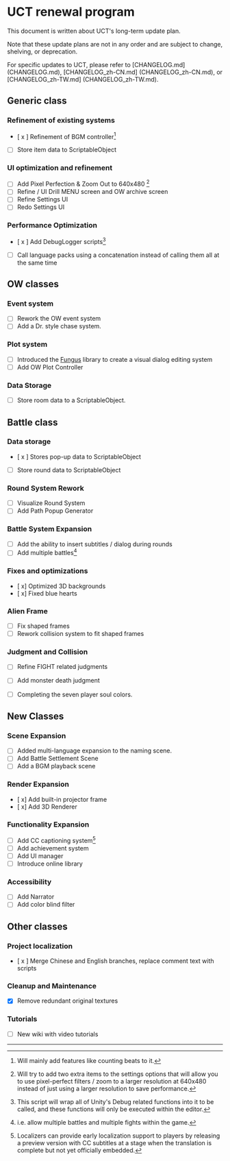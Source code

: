 # UCT renewal program

This document is written about UCT's long-term update plan.

Note that these update plans are not in any order and are subject to change, shelving, or deprecation.

For specific updates to UCT, please refer to [CHANGELOG.md] (CHANGELOG.md), [CHANGELOG_zh-CN.md] (CHANGELOG_zh-CN.md), or [CHANGELOG_zh-TW.md] (CHANGELOG_zh-TW.md).

## Generic class
### Refinement of existing systems
- [ x ] Refinement of BGM controller[^1]
- [ ] Store item data to ScriptableObject


### UI optimization and refinement
- [ ] Add Pixel Perfection & Zoom Out to 640x480 [^2]
- [ ] Refine / UI Drill MENU screen and OW archive screen
- [ ] Refine Settings UI
- [ ] Redo Settings UI

### Performance Optimization
- [ x ] Add DebugLogger scripts[^3]
- [ ] Call language packs using a concatenation instead of calling them all at the same time

## OW classes
### Event system
- [ ] Rework the OW event system
- [ ] Add a Dr. style chase system.

### Plot system
- [ ] Introduced the [Fungus](https://github.com/snozbot/fungus) library to create a visual dialog editing system
- [ ] Add OW Plot Controller

### Data Storage
- [ ] Store room data to a ScriptableObject.

## Battle class
### Data storage
- [ x ] Stores pop-up data to ScriptableObject
- [ ] Store round data to ScriptableObject

### Round System Rework
- [ ] Visualize Round System
- [ ] Add Path Popup Generator

### Battle System Expansion
- [ ] Add the ability to insert subtitles / dialog during rounds
- [ ] Add multiple battles[^4]

### Fixes and optimizations
- [ x] Optimized 3D backgrounds
- [ x] Fixed blue hearts

### Alien Frame
- [ ] Fix shaped frames
- [ ] Rework collision system to fit shaped frames

### Judgment and Collision
- [ ] Refine FIGHT related judgments
- [ ] Add monster death judgment
- [ ] Completing the seven player soul colors.


## New Classes
### Scene Expansion
- [ ] Added multi-language expansion to the naming scene.
- [ ] Add Battle Settlement Scene
- [ ] Add a BGM playback scene

### Render Expansion
- [ x] Add built-in projector frame
- [ x] Add 3D Renderer


### Functionality Expansion
- [ ] Add CC captioning system[^5]
- [ ] Add achievement system
- [ ] Add UI manager
- [ ] Introduce online library

### Accessibility
- [ ] Add Narrator
- [ ] Add color blind filter

## Other classes
### Project localization
- [ x ] Merge Chinese and English branches, replace comment text with scripts

### Cleanup and Maintenance
- [x] Remove redundant original textures

### Tutorials
- [ ] New wiki with video tutorials

---

[^1]: Will mainly add features like counting beats to it.
[^2]: Will try to add two extra items to the settings options that will allow you to use pixel-perfect filters / zoom to a larger resolution at 640x480 instead of just using a larger resolution to save performance.
[^3]: This script will wrap all of Unity's Debug related functions into it to be called, and these functions will only be executed within the editor.
[^4]: i.e. allow multiple battles and multiple fights within the game.
[^5]: Localizers can provide early localization support to players by releasing a preview version with CC subtitles at a stage when the translation is complete but not yet officially embedded.